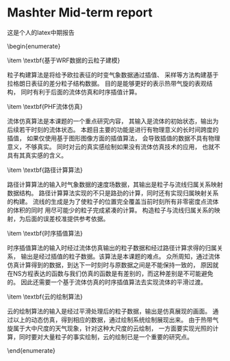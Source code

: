 # Mashter Mid-term report

这是个人的latex中期报告


\begin{enumerate}

\item \textbf{基于WRF数据的云粒子建模}

粒子构建算法是将给予欧拉表征的时变气象数据通过插值、
采样等方法构建基于拉格朗日表征的差分粒子结构数据。
目的是能够更好的表示热带气旋的表观结构，
同时有利于后面的流体仿真和时序插值计算。

\item \textbf{PHF流体仿真}

流体仿真算法是本课题的一个重点研究内容，
其输入是流体的初始状态，输出为后续若干时刻的流体状态。
本题目主要的功能是进行有物理意义的长时间跨度的插值，
如果仅使用基于图形图像方面的插值算法，
会导致插值的数据不具有物理意义，不够真实。
同时对云的真实感绘制如果没有流体仿真技术的应用，
也就不具有其真实感的含义。

\item \textbf{路径计算算法}

路径计算算法的输入时气象数据的速度场数据，其输出是粒子与流线归属关系映射数据结构。
路径计算算法实现的不只是路劲的计算，同时还有实现归属映射关系的构建。
流线的生成是为了使粒子的位置完全覆盖当前时刻所有非零密度点流体的体积的同时
用尽可能少的粒子完成紧凑的计算。
构造粒子与流线归属关系的映射，为后面的误差校准提供参考依据。

\item \textbf{时序插值算法}

时序插值算法的输入时经过流体仿真输出的粒子数据和经过路径计算求得的归属关系，
输出是经过插值的粒子数据。该算法是本课题的难点。
众所周知，通过流体仿真计算得到的数据，到达下一时刻时与原数据之间是不能保持一致的，
原因就在NS方程表达的函数与我们仿真的函数是有差别的，而这种差别是不可能避免的。
因此还需要一个基于流体仿真的时序插值算法去实现流体的平滑过渡。

\item \textbf{云的绘制算法}

云的绘制算法的输入是经过平滑处理后的粒子数据，输出是仿真展现的画面。
通过以上的动态仿真，得到相应的数据，通过绘制系统绘制展现出来。
由于热带气旋属于大中尺度的天气现象，针对这种大尺度的云绘制，
一方面要实现光照的计算，同时要对大量粒子的事实绘制，云的绘制已是一个重要的研究点。

\end{enumerate}